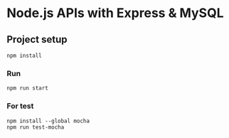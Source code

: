 # Node.js APIs with Express & MySQL

## Project setup
```
npm install
```

### Run
```
npm run start
```

### For test
```
npm install --global mocha
npm run test-mocha
```
